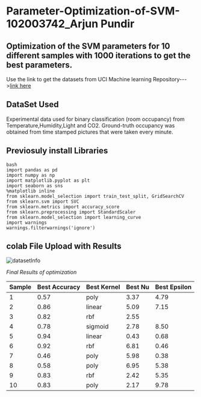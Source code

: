 # Parameter-Optimization-of-SVM-102003742_Arjun Pundir
## Optimization of the SVM parameters for 10 different samples with 1000 iterations to get the best parameters.

Use the link to get the datasets from UCI Machine learning Repository--->[link here](https://archive.ics.uci.edu/ml/datasets/Occupancy+Detection+)

## DataSet Used
Experimental data used for binary classification (room occupancy) from Temperature,Humidity,Light and CO2. Ground-truth occupancy was obtained from time stamped pictures that were taken every minute.

## Previosuly install Libraries 
```
bash
import pandas as pd
import numpy as np
import matplotlib.pyplot as plt
import seaborn as sns
%matplotlib inline
from sklearn.model_selection import train_test_split, GridSearchCV
from sklearn.svm import SVC
from sklearn.metrics import accuracy_score
from sklearn.preprocessing import StandardScaler
from sklearn.model_selection import learning_curve
import warnings
warnings.filterwarnings('ignore')
```

## colab File Upload with Results

![datasetInfo](https://user-images.githubusercontent.com/72138112/233052550-a3adf737-2f53-4e16-8e05-fa5e99df133d.jpg)

_Final Results of optimization_

|Sample	 |   Best Accuracy  |   Best Kernel   |   Best Nu  |   Best Epsilon  |
|------  | -------------    | --------------  | -----------|---------------  |
|1       |	0.57        |      poly       |    3.37	   |       4.79      |
|2	 |      0.86	    |      linear     |	   5.09	   |       7.15      |
|3	 |       0.82	    |      rbf	      |     2.55|  |      8.86      |
|4	 |       0.78	    |      sigmoid    |	   2.78	   |       8.50      |
|5	 |       0.94	    |      linear     |	   0.43	   |       0.68      |
|6	 |       0.92	    |      rbf	      |     6.81   |	   0.46      |
|7	 |       0.46	    |      poly	      |     5.98   |       0.38      |
|8	 |       0.58	    |      poly	      |     6.95   |	   5.38      |
|9	 |       0.83	    |      rbf	      |     2.42   |       5.35      |
|10	 |       0.83	    |      poly	      |     2.17   |	   9.78      |





